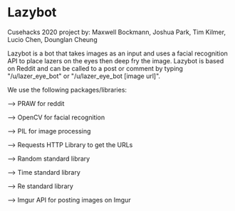 # Lazybot
Cusehacks 2020 project by: Maxwell Bockmann, Joshua Park, Tim Kilmer, Lucio Chen, Dounglan Cheung

Lazybot is a bot that takes images as an input and uses a facial recognition API to place lazers on the eyes then deep fry the image.
Lazybot is based on Reddit and can be called to a post or comment by typing "/u/lazer_eye_bot" or "/u/lazer_eye_bot [image url]".

We use the following packages/libraries:

--> PRAW for reddit

--> OpenCV for facial recognition

--> PIL for image processing

--> Requests HTTP Library to get the URLs

--> Random standard library

--> Time standard library

--> Re standard library

--> Imgur API for posting images on Imgur
